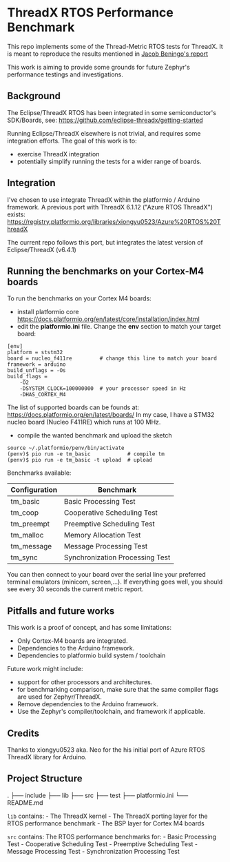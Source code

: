 ThreadX RTOS Performance Benchmark
==================================

This repo implements some of the Thread-Metric RTOS tests for ThreadX.
It is meant to reproduce the results mentioned in [Jacob Beningo's report](
https://www.linkedin.com/posts/jacobbeningo_rtos-popularity-and-shiny-features-dont-activity-7244314864809078786-QO40/)

This work is aiming to provide some grounds for future Zephyr's performance testings and investigations.

Background
----------
The Eclipse/ThreadX RTOS has been integrated in some semiconductor's SDK/Boards, see: https://github.com/eclipse-threadx/getting-started

Running Eclipse/ThreadX elsewhere is not trivial, and requires some integration efforts. The goal of this work is to:
- exercise ThreadX integration
- potentially simplify running the tests for a wider range of boards. 

Integration 
-----------
I've chosen to use integrate ThreadX within the platformio / Arduino framework.
A previous port with ThreadX 6.1.12 ("Azure RTOS ThreadX") exists: 
https://registry.platformio.org/libraries/xiongyu0523/Azure%20RTOS%20ThreadX

The current repo follows this port, but integrates the latest version of Eclipse/ThreadX (v6.4.1)

Running the benchmarks on your Cortex-M4 boards
-----------------------------------------------
To run the benchmarks on your Cortex M4 boards:
- install platformio core
  https://docs.platformio.org/en/latest/core/installation/index.html
- edit the **platformio.ini** file.
  Change the **env** section to match your target board:
```
[env]
platform = ststm32
board = nucleo_f411re         # change this line to match your board
framework = arduino
build_unflags = -Os
build_flags = 
	-O2 
	-DSYSTEM_CLOCK=100000000  # your processor speed in Hz
	-DHAS_CORTEX_M4 
```
The list of supported boards can be founds at: https://docs.platformio.org/en/latest/boards/
In my case, I have a STM32 nucleo board (Nucleo F411RE) which runs at 100 MHz. 

- compile the wanted benchmark and upload the sketch
```
source ~/.platformio/penv/bin/activate
(penv)$ pio run -e tm_basic            # compile tm
(penv)$ pio run -e tm_basic -t upload  # upload 
```

Benchmarks available:

| Configuration | Benchmark                       |
| ------------- | ------------------------------- |
| tm_basic      | Basic Processing Test           |
| tm_coop       | Cooperative Scheduling Test     |
| tm_preempt    | Preemptive Scheduling Test      |
| tm_malloc     | Memory Allocation Test          |
| tm_message    | Message Processing Test         |
| tm_sync       | Synchronization Processing Test |

You can then connect to your board over the serial line your preferred terminal emulators (minicom, screen,...). If everything goes well, you should see every 30 seconds the current metric report.


Pitfalls and future works
-------------------------
This work is a proof of concept, and has some limitations:
- Only Cortex-M4 boards are integrated. 
- Dependencies to the Arduino framework.
- Dependencies to platformio build system / toolchain 

Future work might include:
- support for other processors and architectures.
- for benchmarking comparison, make sure that the same compiler flags are
used for Zephyr/ThreadX.
- Remove dependencies to the Arduino framework.
- Use the Zephyr's compiler/toolchain, and framework if applicable.

Credits
-------
Thanks to xiongyu0523 aka. Neo for the his initial port of Azure RTOS ThreadX
library for Arduino.


Project Structure
-----------------
.
├── include
├── lib
├── src
├── test
├── platformio.ini
└── README.md

`lib` contains:
    - The ThreadX kernel
    - The ThreadX porting layer for the RTOS performance benchmark
    - The BSP layer for Cortex M4 boards

`src` contains:
The RTOS performance benchmarks for:
    - Basic Processing Test
    - Cooperative Scheduling Test
    - Preemptive Scheduling Test
    - Message Processing Test
    - Synchronization Processing Test

 

